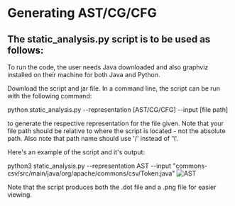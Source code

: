 # Generating AST/CG/CFG

## The static_analysis.py script is to be used as follows:


To run the code, the user needs Java downloaded and also graphviz installed on their machine for both Java and Python.

Download the script and jar file. In a command line, the script can be run with the following command:

python static_analysis.py --representation [AST/CG/CFG] --input [file path]

to generate the respective representation for the file given. Note that your file path should be relative to where the script is located - not the absolute path. Also note that path name should use '/' instead of '\\'. 

Here's an example of the script and it's output:

python3 static_analysis.py --representation AST --input "commons-csv/src/main/java/org/apache/commons/csv/Token.java"
![AST](https://user-images.githubusercontent.com/50717720/154831968-ddc88e27-21c8-496d-a843-8f653c48dedb.png)

Note that the script produces both the .dot file and a .png file for easier viewing.
